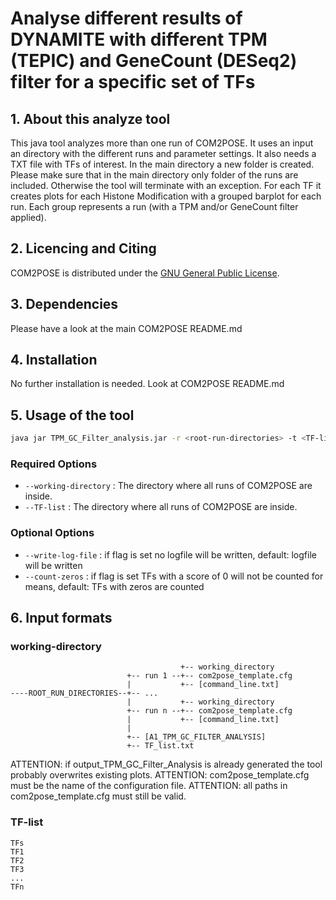 # Analyse different results of DYNAMITE with different TPM (TEPIC) and GeneCount (DESeq2) filter for a specific set of TFs

## 1. About this analyze tool

This java tool analyzes more than one run of COM2POSE. It uses an input an directory with the different runs and parameter settings.
It also needs a TXT file with TFs of interest. In the main directory a new folder is created. Please make sure that in the main directory only folder of the runs are included. Otherwise the tool will terminate with an exception.
For each TF it creates plots for each Histone Modification with a grouped barplot for each run.
Each group represents a run (with a TPM and/or GeneCount filter applied).

## 2. Licencing and Citing
COM2POSE is distributed under the [GNU General Public License](https://www.gnu.org/licenses/gpl-3.0.en.html).

## 3. Dependencies
Please have a look at the main COM2POSE README.md

## 4. Installation
No further installation is needed. Look at COM2POSE README.md

## 5. Usage of the tool
```sh
java jar TPM_GC_Filter_analysis.jar -r <root-run-directories> -t <TF-list> [-l] [-c]
```

### Required Options
- `--working-directory` : The directory where all runs of COM2POSE are inside.
- `--TF-list` : The directory where all runs of COM2POSE are inside.

### Optional Options
- `--write-log-file` : if flag is set no logfile will be written, default: logfile will be written
- `--count-zeros` : if flag is set TFs with a score of 0 will not be counted for means, default: TFs with zeros are counted


## 6. Input formats
### working-directory
```
                                      +-- working_directory
                          +-- run 1 --+-- com2pose_template.cfg
                          |           +-- [command_line.txt]
----ROOT_RUN_DIRECTORIES--+-- ...
                          |           +-- working_directory
                          +-- run n --+-- com2pose_template.cfg
                          |           +-- [command_line.txt]
                          |
                          +-- [A1_TPM_GC_FILTER_ANALYSIS]
                          +-- TF_list.txt
```
ATTENTION: if output_TPM_GC_Filter_Analysis is already generated the tool probably overwrites existing plots.
ATTENTION: com2pose_template.cfg must be the name of the configuration file. ATTENTION: all paths in com2pose_template.cfg must still be valid.
### TF-list
```
TFs
TF1
TF2
TF3
...
TFn
```


